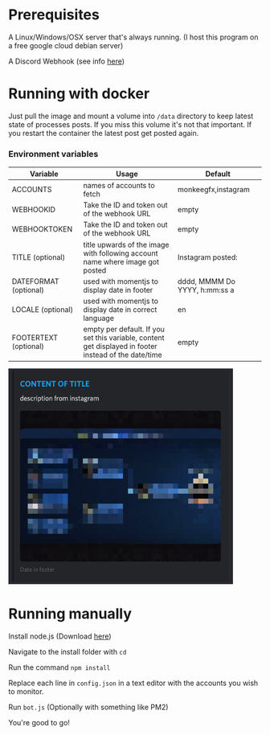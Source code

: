 # Prerequisites #

A Linux/Windows/OSX server that's always running. (I host this program on a free google cloud debian server)

A Discord Webhook (see info [here](https://support.discord.com/hc/en-us/articles/228383668-Intro-to-Webhooks))

# Running with docker #
Just pull the image and mount a volume into ``/data`` directory to keep latest state of processes posts.
If you miss this volume it's not that important. If you restart the container the latest post get posted again.

### Environment variables
| Variable  | Usage |  Default |
| ------------- | ------------- | ------------- |
| ACCOUNTS  | names of accounts to fetch | monkeegfx,instagram |
| WEBHOOKID  | Take the ID and token out of the webhook URL | empty |
| WEBHOOKTOKEN  | Take the ID and token out of the webhook URL | empty |
| TITLE (optional)  | title upwards of the image with following account name where image got posted | Instagram posted: |
| DATEFORMAT (optional) | used with momentjs to display date in footer | dddd, MMMM Do YYYY, h:mm:ss a |
| LOCALE (optional) | used with momentjs to display date in correct language | en |
| FOOTERTEXT (optional) | empty per default. If you set this variable, content get displayed in footer instead of the date/time | empty |

![Demo Screenshot of post in discord](demo_onista.png)


# Running manually #

Install node.js (Download [here](https://nodejs.org/en/ "NodeJS"))

Navigate to the install folder with `cd`

Run the command `npm install`

Replace each line in `config.json` in a text editor with the accounts you wish to monitor.

Run `bot.js`
(Optionally with something like PM2)

You're good to go!
